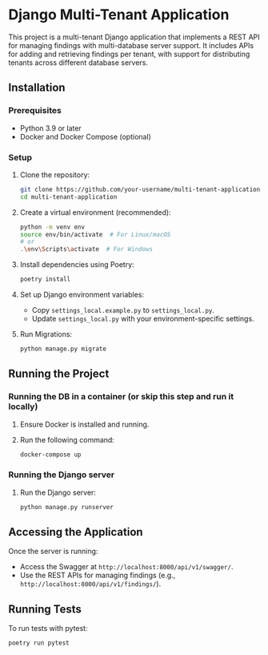 # Django Multi-Tenant Application

This project is a multi-tenant Django application that implements a REST API for managing findings with multi-database server support. It includes APIs for adding and retrieving findings per tenant, with support for distributing tenants across different database servers.

## Installation

### Prerequisites

- Python 3.9 or later
- Docker and Docker Compose (optional)

### Setup

1. Clone the repository:

    ```bash
    git clone https://github.com/your-username/multi-tenant-application.git
    cd multi-tenant-application
    ```

2. Create a virtual environment (recommended):

    ```bash
    python -m venv env
    source env/bin/activate  # For Linux/macOS
    # or
    .\env\Scripts\activate  # For Windows
    ```

3. Install dependencies using Poetry:

    ```bash
    poetry install
    ```

4. Set up Django environment variables:

    - Copy `settings_local.example.py` to `settings_local.py`.
    - Update `settings_local.py` with your environment-specific settings.

5. Run Migrations:

    ```bash
    python manage.py migrate
    ```

## Running the Project

### Running the DB in a container (or skip this step and run it locally)

1. Ensure Docker is installed and running.
2. Run the following command:

    ```bash
    docker-compose up
    ```

### Running the Django server

1. Run the Django server:

    ```bash
    python manage.py runserver
    ```

## Accessing the Application

Once the server is running:

- Access the Swagger at `http://localhost:8000/api/v1/swagger/`.
- Use the REST APIs for managing findings (e.g., `http://localhost:8000/api/v1/findings/`).

## Running Tests

To run tests with pytest:

```bash
poetry run pytest
```
